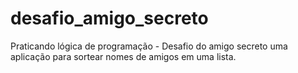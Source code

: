 # desafio_amigo_secreto
Praticando lógica de programação - Desafio do amigo secreto uma aplicação para sortear nomes de amigos em uma lista.
